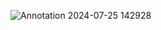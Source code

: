 ![Annotation 2024-07-25 142928](https://github.com/user-attachments/assets/4ed33bfe-1fe8-45b3-8f94-1e25480ed3eb)
